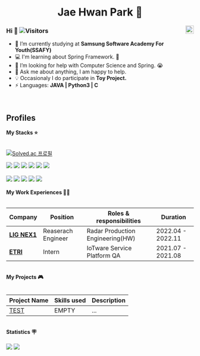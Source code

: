 <div align='center'><h1>Jae Hwan Park 🙂</h1></div>
<div align="center">
<a href="https://www.linkedin.com/in/gogogosing" target="_blank" rel="nofollow"><img align="right" alt="Keshav's Linkdein" width="22px" src="https://img.icons8.com/color/48/000000/linkedin-2--v2.png" /></a>
</div>

### Hi  👋  ![Visitors](https://api.visitorbadge.io/api/visitors?path=https%3A%2F%2Fgithub.com%2FEstablers&label=Visitors&countColor=%23263759&style=flat)
- 💙 I’m currently studying at  **Samsung Software Academy For Youth(SSAFY)** 
- 💻 I'm learning about Spring Framework. 🥬
- 🤔 I’m looking for help with Computer Science and Spring. 😭
- 💬 Ask me about anything, I am happy to help.
- 💡 Occasionaly I do participate in **Toy Project.**
- ⚡ Languages: **JAVA | Python3 | C** 

<br />

## Profiles
<summary><b> My Stacks ⭐</b></summary> 
<br>

[![Solved.ac
프로필](http://mazassumnida.wtf/api/mini/generate_badge?boj=establers)](https://solved.ac/establers)
<br>
<div>
<img src="https://img.shields.io/badge/C-A8B9CC?style=flat&logo=C&logoColor=white"/>
<img src="https://img.shields.io/badge/Python-3776AB?style=flat&logo=Python&logoColor=white"/> 
<img src="https://img.shields.io/badge/Spring-6DB33F?style=flat&logo=Spring&logoColor=white"/> 
<img src="https://img.shields.io/badge/Spring Boot-6DB33F?style=flat&logo=SpringBoot&logoColor=white"/> 
<img src="https://img.shields.io/badge/Java-007396?style=flat&logo=Java&logoColor=white"/>
<img src="https://img.shields.io/badge/MySQL-4479A1?style=flat&logo=MySQL&logoColor=white"/>
</div>
<br>
<div>
<img src="https://img.shields.io/badge/Arduino-00979D?style=flat&logo=Arduino&logoColor=white"/>
<img src="https://img.shields.io/badge/Raspberry Pi-A22846?style=flat&logo=raspberrypi&logoColor=white"/> 
<img src="https://img.shields.io/badge/STMicroelectronics-03234B?style=flat&logo=STMicroelectronics&logoColor=white"/>
<img src="https://img.shields.io/badge/Electronic Circuit-000000?style=flat&logo=..&logoColor=white"/>
<img src="https://img.shields.io/badge/ROS-22314E?style=flat&logo=ROS&logoColor=white"/> 
</div>
<br>
<!-- start work experience section -->
<summary><b> My Work Experiences 👨‍💼 </b></summary>
<br>
<table>
  <thead>
    <tr>
      <th>Company</th>
      <th>Position</th>
      <th>Roles & responsibilities</th>
      <th>Duration</th>
    </tr>
  </thead>
  <tbody>
     <tr>
      <td><b><a href="https://www.lignex1.com/">LIG NEX1</a> </b></td>
      <td>Reaserach Engineer</td>
      <td>Radar Production Engineering(HW)</td>
      <td>2022.04 - 2022.11</td>
    </tr>
    <tr>
      <td><b><a href="https://www.etri.re.kr/intro.html">ETRI</a> </b></td>
      <td>Intern</td>
      <td>IoTware Service Platform QA</td>
      <td>2021.07 - 2021.08</td>
    </tr>
  </tbody>
</table>
<!-- end work experience section -->

<!-- start work project section -->
<br>
<summary><b> My Projects 🎮</b></summary>
<br>
<table>
  <thead>
    <tr>
      <th>Project Name</th>
      <th>Skills used</th>
      <th>Description</th>
    </tr>
  </thead>
  <tbody>
    <tr>
      <td><a href='www.naver.com'>TEST</a></td>
      <td>EMPTY</td>
      <td>...</td>
    </tr>
  </tbody>
</table>
<!-- end work project section -->
<br>
<!-- start statics fun section -->

<summary><b> Statistics 🪧</b></summary>
<br>
<div>
<img src='https://github-readme-stats.vercel.app/api?username=establers&show_icons=true&theme=transparent' />
<img src='https://github-readme-stats.vercel.app/api/top-langs/?username=establers&hide_langs_below=5&layout=compact' />
</div>


